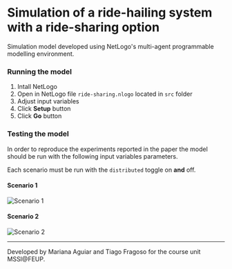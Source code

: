 # Simulation of a ride-hailing system with a ride-sharing option

Simulation model developed using NetLogo's multi-agent programmable modelling environment.

### Running the model

1. Intall NetLogo
2. Open in NetLogo file `ride-sharing.nlogo` located in `src` folder
3. Adjust input variables
4. Click __Setup__ button
5. Click __Go__ button

### Testing the model

In order to reproduce the experiments reported in the paper the model should be run with the following input variables parameters.

Each scenario must be run with the `distributed` toggle on __and__ off.

#### Scenario 1

![Scenario 1](https://i.imgur.com/UXiPcLz.png)

#### Scenario 2

![Scenario 2](https://i.imgur.com/5vCphv1.png)

---

Developed by Mariana Aguiar and Tiago Fragoso for the course unit MSSI@FEUP.